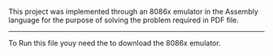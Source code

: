 This project was implemented through an 8086x emulator in the Assembly language for the purpose of solving the problem required in PDF file.

---------------------------------------------------------------------------------

To Run this file youy need the to download the 8086x emulator.